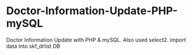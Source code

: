 # Doctor-Information-Update-PHP-mySQL
Doctor Information Update with PHP &amp; mySQL. Also used select2.
import data into skf_drlist DB
